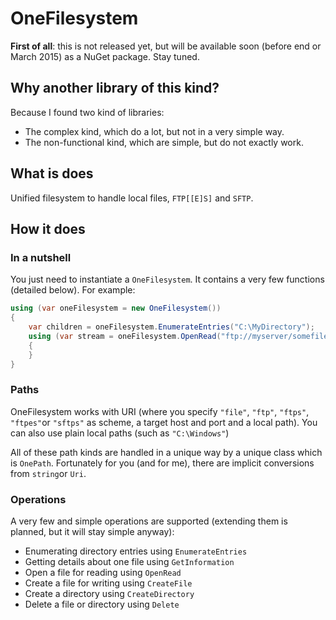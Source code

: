 # OneFilesystem

**First of all**: this is not released yet, but will be available soon (before end or March 2015) as a NuGet package. Stay tuned.

## Why another library of this kind?

Because I found two kind of libraries:
 * The complex kind, which do a lot, but not in a very simple way.
 * The non-functional kind, which are simple, but do not exactly work.

## What is does

Unified filesystem to handle local files, `FTP[[E]S]` and `SFTP`.

## How it does

### In a nutshell

You just need to instantiate a `OneFilesystem`. It contains a very few functions (detailed below).
For example:
```csharp
using (var oneFilesystem = new OneFilesystem())
{
    var children = oneFilesystem.EnumerateEntries("C:\MyDirectory");
    using (var stream = oneFilesystem.OpenRead("ftp://myserver/somefile.txt"))
    {
    }
}
```

### Paths

OneFilesystem works with URI (where you specify `"file"`, `"ftp"`, `"ftps"`, `"ftpes"`or `"sftps"` as scheme, a target host and port and a local path). You can also use plain local paths (such as `"C:\Windows"`)

All of these path kinds are handled in a unique way by a unique class which is `OnePath`.
Fortunately for you (and for me), there are implicit conversions from `string`or `Uri`.

### Operations

A very few and simple operations are supported (extending them is planned, but it will stay simple anyway):
 * Enumerating directory entries using `EnumerateEntries`
 * Getting details about one file using `GetInformation`
 * Open a file for reading using `OpenRead`
 * Create a file for writing using `CreateFile`
 * Create a directory using `CreateDirectory`
 * Delete a file or directory using `Delete`
